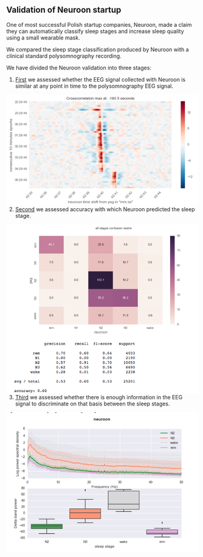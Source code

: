 Validation of Neuroon startup
-----------------------------
One of most successful Polish startup companies, Neuroon, made a claim they can automatically classify sleep stages and increase sleep quality using a small wearable mask.


We compared the sleep stage classification produced by Neuroon with a clinical standard polysomnography recording.

We have divided the Neuroon validation into three stages:

1. [First](https://github.com/ryscet/sleep_project/blob/master/Time_synchronization.ipynb) we assessed whether the EEG signal collected with Neuroon is similar at any point in time to the polysomnography EEG signal. 


<img style="float: left;" src="https://github.com/ryscet/sleep_project/blob/master/figures/cross.png">


2. [Second](https://github.com/ryscet/sleep_project/blob/master/Hipnogram_comparison.ipynb) we assessed accuracy with which Neuroon predicted the sleep stage. 


<img  style="float: left;" src="https://github.com/ryscet/sleep_project/blob/master/figures/hipno_cm.png">



3. [Third](https://github.com/ryscet/sleep_project/blob/master/Spectral%20analysis.ipynb) we assessed whether there is enough information in the EEG signal to discriminate on that basis between the sleep stages.



<img  style="float: left;" src="https://github.com/ryscet/sleep_project/blob/master/figures/spectral.png">

